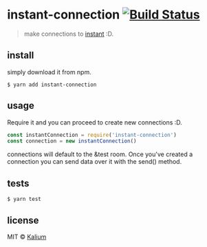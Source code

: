 # instant-connection [![Build Status](https://travis-ci.org/kaliumxyz/instant-connection.svg?branch=master)](https://travis-ci.org/kaliumxyz/instant-connection)
> make connections to [instant](https://instant.leet.nu/) :D.

## install
simply download it from npm.
```
$ yarn add instant-connection
```


## usage
Require it and you can proceed to create new connections :D.
```js
const instantConnection = require('instant-connection')
const connection = new instantConnection()
```

connections will default to the &test room. Once you've created a connection you can send data over it with the send() method.

## tests
```
$ yarn test
```

## license
MIT © [Kalium](https://kalium.xyz)
